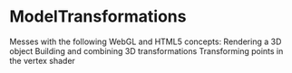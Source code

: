 # ModelTransformations
Messes with the following WebGL and HTML5 concepts:  Rendering a 3D object Building and combining 3D transformations Transforming points in the vertex shader
